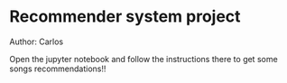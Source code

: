 # Recommender system project

Author: Carlos

Open the jupyter notebook and follow the instructions there to get some songs recommendations!!